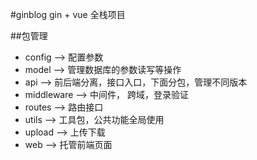 #ginblog
gin + vue 全栈项目

##包管理
- config --> 配置参数
- model --> 管理数据库的参数读写等操作
- api --> 前后端分离，接口入口，下面分包，管理不同版本
- middleware --> 中间件， 跨域，登录验证
- routes --> 路由接口
- utils --> 工具包，公共功能全局使用
- upload --> 上传下载
- web --> 托管前端页面